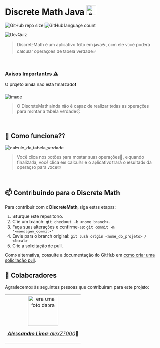 # Discrete Math Java <img src="https://github.com/alexZ7000/DiscreteMathJava/assets/78627928/408f15d2-45e2-4859-911c-5a6dd3110de9" alt="☕" width="32" height="32">



![GitHub repo size](https://img.shields.io/github/repo-size/alexZ7000/DiscreteMathJava?style=for-the-badge)
![GitHub language count](https://img.shields.io/github/languages/count/alexZ7000/DiscreteMathJava?style=for-the-badge)

<img src="https://github.com/alexZ7000/DiscreteMathJava/assets/78627928/de4a3df4-d705-48d9-9ff7-9c9059a50586" alt="DevQuiz">
<br>

> DiscreteMath é um aplicativo feito em java☕, com ele você poderá calcular operações de tabela verdade✅
>
<br>


### Avisos Importantes ⚠️

O projeto ainda não está finalizado❗<br> <br>
![image](https://github.com/alexZ7000/DiscreteMathJava/assets/78627928/73ef1ee6-e342-46be-974e-fc2046e24ceb)
>O DiscreteMath ainda não é capaz de realizar todas as operações para montar a tabela verdade😣
>
<br>


## 🚀 Como funciona??
<img src="https://github.com/alexZ7000/DiscreteMathJava/assets/78627928/fc00a27a-aac4-4786-837b-250c4920b03e" alt="calculo_da_tabela_verdade"><br>
>Você clica nos botões para montar suas operações🧮, e quando finalizada, você clica em calcular e o aplicativo trará o resultado da operação para você🤓
>
<br>

## 📫 Contribuindo para o Discrete Math

Para contribuir com o <b>DiscreteMath</b>, siga estas etapas:

1. Bifurque este repositório.
2. Crie um branch: `git checkout -b <nome_branch>`.
3. Faça suas alterações e confirme-as: `git commit -m '<mensagem_commit>'`
4. Envie para o branch original: `git push origin <nome_do_projeto> / <local>`
5. Crie a solicitação de pull.

Como alternativa, consulte a documentação do GitHub em [como criar uma solicitação pull](https://help.github.com/en/github/collaborating-with-issues-and-pull-requests/creating-a-pull-request).
<br>
## 🤝 Colaboradores

Agradecemos às seguintes pessoas que contribuíram para este projeto:

<table>
  <tr>
    <td align="center">
      <a href="#">
        <img src="https://avatars.githubusercontent.com/u/78627928?v=4" width="100px;" alt="era uma foto daora"/><br>
        <sub>
          <p><b><i>Alessandro Lima:</i></b> <a href="https://github.com/alexZ7000"><i>alexZ7000</i></a>🏅</p>
        </sub>
      </a>
    </td>
  </tr>
</table>

